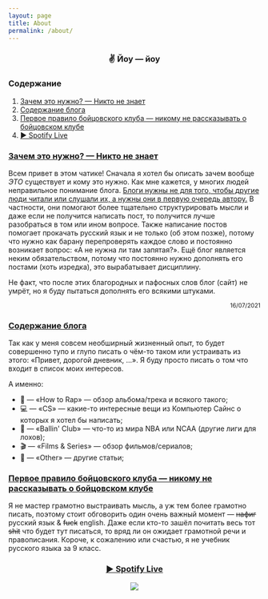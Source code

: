 ```yaml
---
layout: page
title: About
permalink: /about/
---
```


<h3 align="center">✌️ Йоу — йоу</h3>

<h3><a id="content_">Содержание</a></h3>
<ol>
    <li><a href="#why">Зачем это нужно? — Никто не знает</a></li>
    <li><a href="#content">Содержание блога</a></li>
    <li><a href="#rules">Первое правило бойцовского клуба — никому не рассказывать о бойцовском клубе</a></li>
    <li><a href="#spotify">▶️ Spotify Live</a></li>
</ol>


<h3><a id="why" href="#content_">Зачем это нужно? — Никто не знает</a></h3>
<p>
Всем привет в этом чатике! Сначала я хотел бы описать зачем вообще <i>ЭТО</i> существует и кому это нужно. Как мне кажется, у многих людей неправильное понимание блога. <u>Блоги нужны не для того, чтобы другие люди читали или слушали их, а нужны они в первую очередь автору.</u> В частности, они помогают более тщательно структурировать мысли и даже если не получится написать пост, то получится лучше разобраться в том или ином вопросе. Также написание постов помогает прокачать русский язык и не только (об этом позже), потому что нужно как барану перепроверять каждое слово и постоянно возникает вопрос: «‎А не нужна ли там запятая?»‎. Ещё блог является неким обязательством, потому что постоянно нужно дополнять его постами (хоть изредка), это вырабатывает дисциплину.
</p>
<p>Не факт, что после этих благородных и пафосных слов блог (сайт) не умрёт, но я буду пытаться дополнять его всякими штуками.</p>

<p align="right">
    <sub>16/07/2021</sub>
</p>


<h3><a id="content" href="#content_">Содержание блога</a></h3>
<p>Так как у меня совсем необширный жизненный опыт, то будет совершенно тупо и глупо писать о чём-то таком или устраивать из этого: «Привет, дорогой дневник, ...». Я буду просто писать о том что входит в список моих интересов.</p>
<p>А именно:</p>
<ul>
    <li>🎤 — «How to Rap» — обзор альбома/трека и всякого такого;</li>
    <li>💻 — «CS» — какие-то интересные вещи из Компьютер Сайнс о которых я хотел бы написать;</li>
    <li>🏀 — «Ballin' Club» — что-то из мира NBA или NCAA (другие лиги для лохов);</li>
    <li>🎬 — «Films & Series» — обзор фильмов/сериалов;</li>
    <li>🧠 — «Other» — другие статьи;</li>
</ul>


<h3><a id="rules" href="#content_">Первое правило бойцовского клуба — никому не рассказывать о бойцовском клубе</a></h3>
Я не мастер грамотно выстраивать мысль, а уж тем более грамотно писать, поэтому стоит обговорить один очень важный момент — <strike>нафиг</strike> русский язык & <strike>fuck</strike> english. Даже если кто-то зашёл почитать весь тот <strike>shit</strike> что будет тут писаться, то вряд ли он ожидает грамотной речи и правописания. Короче, к сожалению или счастью, я не учебник русского языка за 9 класс.

<h3 align="center"><a id="spotify" href="#content_">▶️ Spotify Live</a></h3>
<p align="center">
<a href="https://spotify-github-profile.vercel.app/api/view?uid=216ndgqqr2hlj3be4gf3rjzoa&redirect=true"><img src="https://spotify-github-profile.vercel.app/api/view?uid=216ndgqqr2hlj3be4gf3rjzoa&cover_image=true&theme=natemoo-re"></a>
</p>